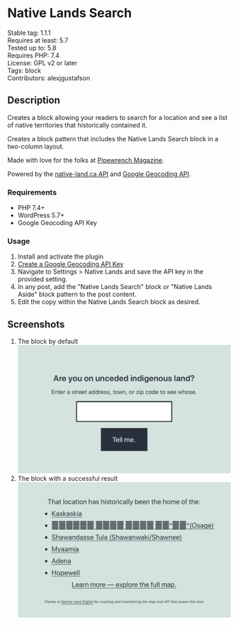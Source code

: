 # Native Lands Search

Stable tag: 1.1.1  
Requires at least: 5.7  
Tested up to: 5.8  
Requires PHP: 7.4  
License: GPL v2 or later  
Tags: block  
Contributors: alexjgustafson  


## Description

Creates a block allowing your readers to search for a location and see a list of native territories that historically contained it.

Creates a block pattern that includes the Native Lands Search block in a two-column layout.

Made with love for the folks at [Pipewrench Magazine](https://pipewrenchmag.com).

Powered by the [native-land.ca API](https://native-land.ca/resources/api-docs/) and [Google Geocoding API](https://developers.google.com/maps/documentation/geocoding/overview).

### Requirements
* PHP 7.4+
* WordPress 5.7+
* Google Geocoding API Key

### Usage

1. Install and activate the plugin
2. [Create a Google Geocoding API Key](https://developers.google.com/maps/documentation/geocoding/get-api-key)
3. Navigate to Settings > Native Lands and save the API key in the provided setting.
4. In any post, add the "Native Lands Search" block or "Native Lands Aside" block pattern to the post content.
5. Edit the copy within the Native Lands Search block as desired.

## Screenshots
1. The block by default ![The block by default](.wordpress-org/screenshot-1.png)
2. The block with a successful result ![The block with a successful result](.wordpress-org/screenshot-2.png)